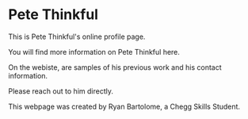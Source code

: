 # Pete Thinkful

This is Pete Thinkful's online profile page.

You will find more information on Pete Thinkful here.

On the webiste, are samples of his previous work and his contact information. 

Please reach out to him directly.

This webpage was created by Ryan Bartolome, a Chegg Skills Student.
